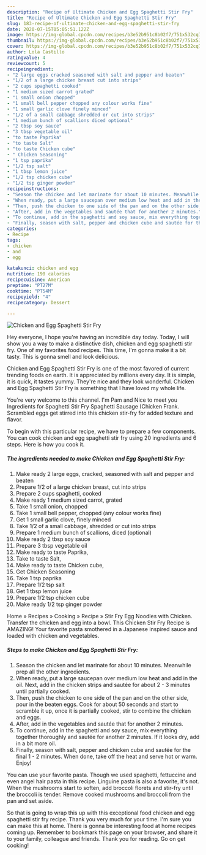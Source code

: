 ```yaml
---
description: "Recipe of Ultimate Chicken and Egg Spaghetti Stir Fry"
title: "Recipe of Ultimate Chicken and Egg Spaghetti Stir Fry"
slug: 183-recipe-of-ultimate-chicken-and-egg-spaghetti-stir-fry
date: 2020-07-15T05:05:51.122Z
image: https://img-global.cpcdn.com/recipes/b3e52b951c8b02f7/751x532cq70/chicken-and-egg-spaghetti-stir-fry-recipe-main-photo.jpg
thumbnail: https://img-global.cpcdn.com/recipes/b3e52b951c8b02f7/751x532cq70/chicken-and-egg-spaghetti-stir-fry-recipe-main-photo.jpg
cover: https://img-global.cpcdn.com/recipes/b3e52b951c8b02f7/751x532cq70/chicken-and-egg-spaghetti-stir-fry-recipe-main-photo.jpg
author: Lola Castillo
ratingvalue: 4
reviewcount: 5
recipeingredient:
- "2 large eggs cracked seasoned with salt and pepper and beaten"
- "1/2 of a large chicken breast cut into strips"
- "2 cups spaghetti cooked"
- "1 medium sized carrot grated"
- "1 small onion chopped"
- "1 small bell pepper chopped any colour works fine"
- "1 small garlic clove finely minced"
- "1/2 of a small cabbage shredded or cut into strips"
- "1 medium bunch of scallions diced optional"
- "2 tbsp soy sauce"
- "3 tbsp vegetable oil"
- "to taste Paprika"
- "to taste Salt"
- "to taste Chicken cube"
- " Chicken Seasoning"
- "1 tsp paprika"
- "1/2 tsp salt"
- "1 tbsp lemon juice"
- "1/2 tsp chicken cube"
- "1/2 tsp ginger powder"
recipeinstructions:
- "Season the chicken and let marinate for about 10 minutes. Meanwhile prep all the other ingredients."
- "When ready, put a large saucepan over medium low heat and add in the oil. Next, add in the chicken strips and sautée for about 2 - 3 minutes until partially cooked."
- "Then, push the chicken to one side of the pan and on the other side, pour in the beaten eggs. Cook for about 50 seconds and start to scramble it up, once it is partially cooked, stir to combine the chicken and eggs."
- "After, add in the vegetables and sautée that for another 2 minutes."
- "To continue, add in the spaghetti and soy sauce, mix everything together thoroughly and sautée for another 2 minutes. If it looks dry, add in a bit more oil."
- "Finally, season with salt, pepper and chicken cube and sautée for the final 1 - 2 minutes. When done, take off the heat and serve hot or warm. Enjoy!"
categories:
- Recipe
tags:
- chicken
- and
- egg

katakunci: chicken and egg 
nutrition: 190 calories
recipecuisine: American
preptime: "PT27M"
cooktime: "PT54M"
recipeyield: "4"
recipecategory: Dessert

---
```



![Chicken and Egg Spaghetti Stir Fry](https://img-global.cpcdn.com/recipes/b3e52b951c8b02f7/751x532cq70/chicken-and-egg-spaghetti-stir-fry-recipe-main-photo.jpg)

Hey everyone, I hope you're having an incredible day today. Today, I will show you a way to make a distinctive dish, chicken and egg spaghetti stir fry. One of my favorites food recipes. This time, I'm gonna make it a bit tasty. This is gonna smell and look delicious.

Chicken and Egg Spaghetti Stir Fry is one of the most favored of current trending foods on earth. It is appreciated by millions every day. It is simple, it is quick, it tastes yummy. They're nice and they look wonderful. Chicken and Egg Spaghetti Stir Fry is something that I have loved my whole life.

You&#39;re very welcome to this channel. I&#39;m Pam and Nice to meet you Ingredients for Spaghetti Stir Fry Spaghetti Sausage (Chicken Frank. Scrambled eggs get stirred into this chicken stir-fry for added texture and flavor.


To begin with this particular recipe, we have to prepare a few components. You can cook chicken and egg spaghetti stir fry using 20 ingredients and 6 steps. Here is how you cook it.

<!--inarticleads1-->

##### The ingredients needed to make Chicken and Egg Spaghetti Stir Fry:

1. Make ready 2 large eggs, cracked, seasoned with salt and pepper and beaten
1. Prepare 1/2 of a large chicken breast, cut into strips
1. Prepare 2 cups spaghetti, cooked
1. Make ready 1 medium sized carrot, grated
1. Take 1 small onion, chopped
1. Take 1 small bell pepper, chopped (any colour works fine)
1. Get 1 small garlic clove, finely minced
1. Take 1/2 of a small cabbage, shredded or cut into strips
1. Prepare 1 medium bunch of scallions, diced (optional)
1. Make ready 2 tbsp soy sauce
1. Prepare 3 tbsp vegetable oil
1. Make ready to taste Paprika,
1. Take to taste Salt,
1. Make ready to taste Chicken cube,
1. Get  Chicken Seasoning
1. Take 1 tsp paprika
1. Prepare 1/2 tsp salt
1. Get 1 tbsp lemon juice
1. Prepare 1/2 tsp chicken cube
1. Make ready 1/2 tsp ginger powder


Home » Recipes » Cooking » Recipe » Stir Fry Egg Noodles with Chicken. Transfer the chicken and egg into a bowl. This Chicken Stir Fry Recipe is AMAZING! Your favorite pasta smothered in a Japanese inspired sauce and loaded with chicken and vegetables. 

<!--inarticleads2-->

##### Steps to make Chicken and Egg Spaghetti Stir Fry:

1. Season the chicken and let marinate for about 10 minutes. Meanwhile prep all the other ingredients.
1. When ready, put a large saucepan over medium low heat and add in the oil. Next, add in the chicken strips and sautée for about 2 - 3 minutes until partially cooked.
1. Then, push the chicken to one side of the pan and on the other side, pour in the beaten eggs. Cook for about 50 seconds and start to scramble it up, once it is partially cooked, stir to combine the chicken and eggs.
1. After, add in the vegetables and sautée that for another 2 minutes.
1. To continue, add in the spaghetti and soy sauce, mix everything together thoroughly and sautée for another 2 minutes. If it looks dry, add in a bit more oil.
1. Finally, season with salt, pepper and chicken cube and sautée for the final 1 - 2 minutes. When done, take off the heat and serve hot or warm. Enjoy!


You can use your favorite pasta. Though we used spaghetti, fettuccine and even angel hair pasta in this recipe. Linguine pasta is also a favorite, it&#39;s not. When the mushrooms start to soften, add broccoli florets and stir-fry until the broccoli is tender. Remove cooked mushrooms and broccoli from the pan and set aside. 

So that is going to wrap this up with this exceptional food chicken and egg spaghetti stir fry recipe. Thank you very much for your time. I'm sure you can make this at home. There is gonna be interesting food at home recipes coming up. Remember to bookmark this page on your browser, and share it to your family, colleague and friends. Thank you for reading. Go on get cooking!

